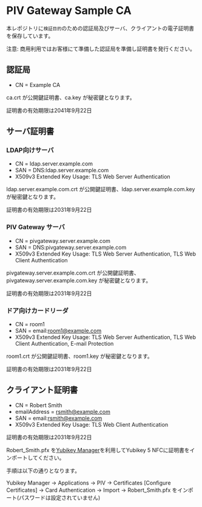 # PIV Gateway Sample CA

本レポジトリに`検証目的`のための認証局及びサーバ、クライアントの電子証明書を保存しています。

注意: 商用利用ではお客様にて準備した認証局を準備し証明書を発行ください。

## 認証局

- CN = Example CA

ca.crt が公開鍵証明書、ca.key が秘密鍵となります。

証明書の有効期限は2041年9月22日

## サーバ証明書

### LDAP向けサーバ

- CN = ldap.server.example.com
- SAN = DNS:ldap.server.example.com
- X509v3 Extended Key Usage: TLS Web Server Authentication

ldap.server.example.com.crt が公開鍵証明書、ldap.server.example.com.key が秘密鍵となります。

証明書の有効期限は2031年9月22日

### PIV Gateway サーバ

- CN = pivgateway.server.example.com
- SAN = DNS:pivgateway.server.example.com
- X509v3 Extended Key Usage: TLS Web Server Authentication, TLS Web Client Authentication

pivgateway.server.example.com.crt が公開鍵証明書、pivgateway.server.example.com.key が秘密鍵となります。

証明書の有効期限は2031年9月22日

### ドア向けカードリーダ

- CN = room1
- SAN = email:room1@example.com
- X509v3 Extended Key Usage: TLS Web Server Authentication, TLS Web Client Authentication, E-mail Protection

room1.crt が公開鍵証明書、room1.key が秘密鍵となります。

証明書の有効期限は2031年9月22日

## クライアント証明書

- CN = Robert Smith
- emailAddress = rsmith@example.com
- SAN = email:rsmith@example.com
- X509v3 Extended Key Usage: TLS Web Client Authentication

証明書の有効期限は2031年9月22日

Robert_Smith.pfx を[Yubikey Manager](https://www.yubico.com/support/download/yubikey-manager/)を利用してYubikey 5 NFCに証明書をインポートしてください。

手順は以下の通りとなります。

Yubikey Manager  ->  Applications  -> PIV  -> Certificates [Configure Certificates] -> Card Authentication -> Import  ->  Robert_Smith.pfx をインポート(パスワードは設定されていません)


